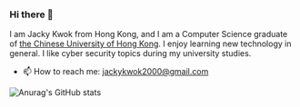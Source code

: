 ### Hi there 👋

I am Jacky Kwok from Hong Kong, and I am a Computer Science graduate of [the Chinese University of Hong Kong](https://www.cuhk.edu.hk/chinese/index.html). I enjoy learning new technology in general. I like cyber security topics during my university studies.

<!--
**iscoco23/iscoco23** is a ✨ _special_ ✨ repository because its `README.md` (this file) appears on your GitHub profile.

Here are some ideas to get you started:
--> 
<!-- 
- 🔭 I’m currently working on 
- 🌱 I’m currently learning DevOps
- 👯 I’m looking to collaborate on ...
-->
- 📫 How to reach me: jackykwok2000@gmail.com



![Anurag's GitHub stats](https://github-readme-stats.vercel.app/api?username=iscoco23&show_icons=true&theme=transparent)
